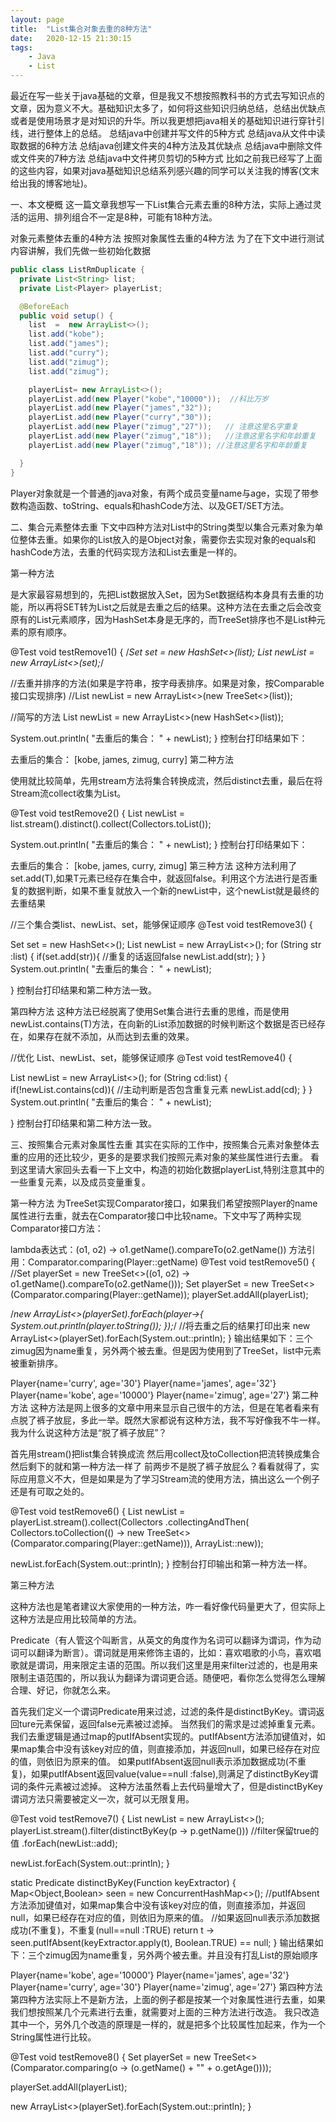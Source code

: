 ```yaml
---
layout: page
title:  "List集合对象去重的8种方法"
date:   2020-12-15 21:30:15
tags:
    - Java
    - List
---
```


最近在写一些关于java基础的文章，但是我又不想按照教科书的方式去写知识点的文章，因为意义不大。基础知识太多了，如何将这些知识归纳总结，总结出优缺点或者是使用场景才是对知识的升华。所以我更想把java相关的基础知识进行穿针引线，进行整体上的总结。
总结java中创建并写文件的5种方式
总结java从文件中读取数据的6种方法
总结java创建文件夹的4种方法及其优缺点
总结java中删除文件或文件夹的7种方法
总结java中文件拷贝剪切的5种方式
比如之前我已经写了上面的这些内容，如果对java基础知识总结系列感兴趣的同学可以关注我的博客(文末给出我的博客地址)。

一、本文梗概
这一篇文章我想写一下List集合元素去重的8种方法，实际上通过灵活的运用、排列组合不一定是8种，可能有18种方法。

对象元素整体去重的4种方法
按照对象属性去重的4种方法
为了在下文中进行测试内容讲解，我们先做一些初始化数据
```Java
public class ListRmDuplicate {
  private List<String> list;
  private List<Player> playerList;

  @BeforeEach
  public void setup() {
    list  =  new ArrayList<>();
    list.add("kobe");
    list.add("james");
    list.add("curry");
    list.add("zimug");
    list.add("zimug");

    playerList= new ArrayList<>();
    playerList.add(new Player("kobe","10000"));  //科比万岁
    playerList.add(new Player("james","32"));
    playerList.add(new Player("curry","30"));
    playerList.add(new Player("zimug","27"));   // 注意这里名字重复
    playerList.add(new Player("zimug","18"));   //注意这里名字和年龄重复
    playerList.add(new Player("zimug","18")); //注意这里名字和年龄重复

  }
}
```
Player对象就是一个普通的java对象，有两个成员变量name与age，实现了带参数构造函数、toString、equals和hashCode方法、以及GET/SET方法。

二、集合元素整体去重
下文中四种方法对List中的String类型以集合元素对象为单位整体去重。如果你的List放入的是Object对象，需要你去实现对象的equals和hashCode方法，去重的代码实现方法和List<String>去重是一样的。

第一种方法

是大家最容易想到的，先把List数据放入Set，因为Set数据结构本身具有去重的功能，所以再将SET转为List之后就是去重之后的结果。这种方法在去重之后会改变原有的List元素顺序，因为HashSet本身是无序的，而TreeSet排序也不是List种元素的原有顺序。

@Test
void testRemove1()  {
  /*Set<String> set = new HashSet<>(list);
  List<String> newList = new ArrayList<>(set);*/

  //去重并排序的方法(如果是字符串，按字母表排序。如果是对象，按Comparable接口实现排序)
  //List<String> newList = new ArrayList<>(new TreeSet<>(list));

  //简写的方法
  List<String> newList = new ArrayList<>(new HashSet<>(list));

  System.out.println( "去重后的集合： " + newList);
}
控制台打印结果如下：

去重后的集合： [kobe, james, zimug, curry]
第二种方法

使用就比较简单，先用stream方法将集合转换成流，然后distinct去重，最后在将Stream流collect收集为List。

@Test
void testRemove2()  {
  List<String> newList = list.stream().distinct().collect(Collectors.toList());

  System.out.println( "去重后的集合： " + newList);
}
控制台打印结果如下：

去重后的集合： [kobe, james, curry, zimug]
第三种方法 这种方法利用了set.add(T),如果T元素已经存在集合中，就返回false。利用这个方法进行是否重复的数据判断，如果不重复就放入一个新的newList中，这个newList就是最终的去重结果

//三个集合类list、newList、set，能够保证顺序
@Test
void testRemove3()  {

  Set<String> set = new HashSet<>();
  List<String> newList = new  ArrayList<>();
  for (String str :list) {
    if(set.add(str)){ //重复的话返回false
      newList.add(str);
    }
  }
  System.out.println( "去重后的集合： " + newList);

}
控制台打印结果和第二种方法一致。

第四种方法 这种方法已经脱离了使用Set集合进行去重的思维，而是使用newList.contains(T)方法，在向新的List添加数据的时候判断这个数据是否已经存在，如果存在就不添加，从而达到去重的效果。

//优化 List、newList、set，能够保证顺序
@Test
void testRemove4() {

  List<String> newList = new  ArrayList<>();
  for (String cd:list) {
    if(!newList.contains(cd)){  //主动判断是否包含重复元素
      newList.add(cd);
    }
  }
  System.out.println( "去重后的集合： " + newList);

}
控制台打印结果和第二种方法一致。

三、按照集合元素对象属性去重
其实在实际的工作中，按照集合元素对象整体去重的应用的还比较少，更多的是要求我们按照元素对象的某些属性进行去重。 看到这里请大家回头去看一下上文中，构造的初始化数据playerList,特别注意其中的一些重复元素，以及成员变量重复。

第一种方法 为TreeSet实现Comparator接口，如果我们希望按照Player的name属性进行去重，就去在Comparator接口中比较name。下文中写了两种实现Comparator接口方法：

lambda表达式：(o1, o2) -> o1.getName().compareTo(o2.getName())
方法引用：Comparator.comparing(Player::getName)
@Test
void testRemove5() {
  //Set<Player> playerSet = new TreeSet<>((o1, o2) -> o1.getName().compareTo(o2.getName()));
  Set<Player> playerSet = new TreeSet<>(Comparator.comparing(Player::getName));
  playerSet.addAll(playerList);

  /*new ArrayList<>(playerSet).forEach(player->{
    System.out.println(player.toString());
  });*/
  //将去重之后的结果打印出来
  new ArrayList<>(playerSet).forEach(System.out::println);
}
输出结果如下：三个zimug因为name重复，另外两个被去重。但是因为使用到了TreeSet，list中元素被重新排序。

Player{name='curry', age='30'}
Player{name='james', age='32'}
Player{name='kobe', age='10000'}
Player{name='zimug', age='27'}
第二种方法 这种方法是网上很多的文章中用来显示自己很牛的方法，但是在笔者看来有点脱了裤子放屁，多此一举。既然大家都说有这种方法，我不写好像我不牛一样。我为什么说这种方法是“脱了裤子放屁”？

首先用stream()把list集合转换成流
然后用collect及toCollection把流转换成集合
然后剩下的就和第一种方法一样了
前两步不是脱了裤子放屁么？看看就得了，实际应用意义不大，但是如果是为了学习Stream流的使用方法，搞出这么一个例子还是有可取之处的。

@Test
void testRemove6() {
  List<Player> newList = playerList.stream().collect(Collectors
          .collectingAndThen(
                  Collectors.toCollection(() -> new TreeSet<>(Comparator.comparing(Player::getName))),
                  ArrayList::new));

  newList.forEach(System.out::println);
}
控制台打印输出和第一种方法一样。

第三种方法

这种方法也是笔者建议大家使用的一种方法，咋一看好像代码量更大了，但实际上这种方法是应用比较简单的方法。

Predicate（有人管这个叫断言，从英文的角度作为名词可以翻译为谓词，作为动词可以翻译为断言）。谓词就是用来修饰主语的，比如：喜欢唱歌的小鸟，喜欢唱歌就是谓词，用来限定主语的范围。所以我们这里是用来filter过滤的，也是用来限制主语范围的，所以我认为翻译为谓词更合适。随便吧，看你怎么觉得怎么理解合理、好记，你就怎么来。

首先我们定义一个谓词Predicate用来过滤，过滤的条件是distinctByKey。谓词返回ture元素保留，返回false元素被过滤掉。
当然我们的需求是过滤掉重复元素。我们去重逻辑是通过map的putIfAbsent实现的。putIfAbsent方法添加键值对，如果map集合中没有该key对应的值，则直接添加，并返回null，如果已经存在对应的值，则依旧为原来的值。
如果putIfAbsent返回null表示添加数据成功(不重复)，如果putIfAbsent返回value(value==null :false),则满足了distinctByKey谓词的条件元素被过滤掉。
这种方法虽然看上去代码量增大了，但是distinctByKey谓词方法只需要被定义一次，就可以无限复用。

@Test
void testRemove7() {
  List<Player> newList = new ArrayList<>();
  playerList.stream().filter(distinctByKey(p -> p.getName()))  //filter保留true的值
          .forEach(newList::add);

  newList.forEach(System.out::println);
}

static <T> Predicate<T> distinctByKey(Function<? super T, ?> keyExtractor) {
  Map<Object,Boolean> seen = new ConcurrentHashMap<>();
  //putIfAbsent方法添加键值对，如果map集合中没有该key对应的值，则直接添加，并返回null，如果已经存在对应的值，则依旧为原来的值。
  //如果返回null表示添加数据成功(不重复)，不重复(null==null :TRUE)
  return t -> seen.putIfAbsent(keyExtractor.apply(t), Boolean.TRUE) == null;
}
输出结果如下：三个zimug因为name重复，另外两个被去重。并且没有打乱List的原始顺序

Player{name='kobe', age='10000'}
Player{name='james', age='32'}
Player{name='curry', age='30'}
Player{name='zimug', age='27'}
第四种方法 第四种方法实际上不是新方法，上面的例子都是按某一个对象属性进行去重，如果我们想按照某几个元素进行去重，就需要对上面的三种方法进行改造。 我只改造其中一个，另外几个改造的原理是一样的，就是把多个比较属性加起来，作为一个String属性进行比较。

@Test
void testRemove8() {
  Set<Player> playerSet = new TreeSet<>(Comparator.comparing(o -> (o.getName() + "" + o.getAge())));

  playerSet.addAll(playerList);

  new ArrayList<>(playerSet).forEach(System.out::println);
}